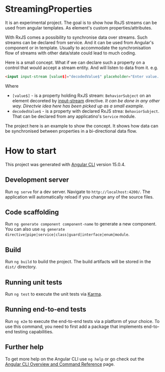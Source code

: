 # StreamingProperties

It is an experimental project. The goal is to show how RxJS streams can be used from angular templates. As element's custom properties/attributes.

With RxJS comes a possibility to synchronise data over streams. Such streams can be declared from service. And it can be used from Angular's component or in template. Usually to accommodate the synchronisation flow of streams with other data/state could lead to much coding.

Here is a small concept. What if we can declare such a property on a control that would accept a stream entity. And will listen to data from it.
e.g. 
```HTML
<input input-stream [value$]="decodedValue$" placeholder="Enter value... />
```
Where
 - `[value$]` - is a property holding RxJS stream: `BehaviorSubject` on an element decoreted by [input-stream](/src/app/controls/input-stream/input-stream.component.ts) directive. _It can be done in any other way. Directvie idea here has been picked up as a small example._
 - `decodedValue$` - is a property with declared RxJS strea: `BehaviorSubject`. That can be declared from any applicatino's `Service` module.

The project here is an example to show the concept. It shows how data can be synchronised between properties in a bi-directional data flow.

# How to start

This project was generated with [Angular CLI](https://github.com/angular/angular-cli) version 15.0.4.

## Development server

Run `ng serve` for a dev server. Navigate to `http://localhost:4200/`. The application will automatically reload if you change any of the source files.

## Code scaffolding

Run `ng generate component component-name` to generate a new component. You can also use `ng generate directive|pipe|service|class|guard|interface|enum|module`.

## Build

Run `ng build` to build the project. The build artifacts will be stored in the `dist/` directory.

## Running unit tests

Run `ng test` to execute the unit tests via [Karma](https://karma-runner.github.io).

## Running end-to-end tests

Run `ng e2e` to execute the end-to-end tests via a platform of your choice. To use this command, you need to first add a package that implements end-to-end testing capabilities.

## Further help

To get more help on the Angular CLI use `ng help` or go check out the [Angular CLI Overview and Command Reference](https://angular.io/cli) page.
